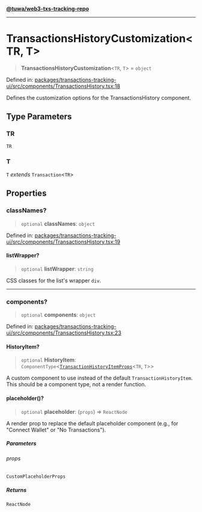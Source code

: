 [**@tuwa/web3-txs-tracking-repo**](../../../README.md)

***

# TransactionsHistoryCustomization\<TR, T\>

> **TransactionsHistoryCustomization**\<`TR`, `T`\> = `object`

Defined in: [packages/transactions-tracking-ui/src/components/TransactionsHistory.tsx:18](https://github.com/TuwaIO/web3-transactions-tracking/blob/c41f5708079d0be5a252ccc504a3465e6f5aafc4/packages/transactions-tracking-ui/src/components/TransactionsHistory.tsx#L18)

Defines the customization options for the TransactionsHistory component.

## Type Parameters

### TR

`TR`

### T

`T` *extends* `Transaction`\<`TR`\>

## Properties

### classNames?

> `optional` **classNames**: `object`

Defined in: [packages/transactions-tracking-ui/src/components/TransactionsHistory.tsx:19](https://github.com/TuwaIO/web3-transactions-tracking/blob/c41f5708079d0be5a252ccc504a3465e6f5aafc4/packages/transactions-tracking-ui/src/components/TransactionsHistory.tsx#L19)

#### listWrapper?

> `optional` **listWrapper**: `string`

CSS classes for the list's wrapper `div`.

***

### components?

> `optional` **components**: `object`

Defined in: [packages/transactions-tracking-ui/src/components/TransactionsHistory.tsx:23](https://github.com/TuwaIO/web3-transactions-tracking/blob/c41f5708079d0be5a252ccc504a3465e6f5aafc4/packages/transactions-tracking-ui/src/components/TransactionsHistory.tsx#L23)

#### HistoryItem?

> `optional` **HistoryItem**: `ComponentType`\<[`TransactionHistoryItemProps`](TransactionHistoryItemProps.md)\<`TR`, `T`\>\>

A custom component to use instead of the default `TransactionHistoryItem`.
This should be a component type, not a render function.

#### placeholder()?

> `optional` **placeholder**: (`props`) => `ReactNode`

A render prop to replace the default placeholder component
(e.g., for "Connect Wallet" or "No Transactions").

##### Parameters

###### props

`CustomPlaceholderProps`

##### Returns

`ReactNode`
